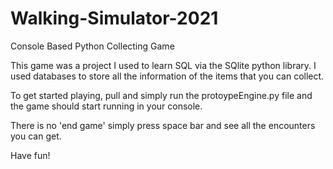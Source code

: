 # Walking-Simulator-2021
Console Based Python Collecting Game

This game was a project I used to learn SQL via the SQlite python library. I used databases to store all the information of the items that you can collect.

To get started playing, pull and simply run the protoypeEngine.py file and the game should start running in your console.

There is no 'end game' simply press space bar and see all the encounters you can get. 

Have fun!
